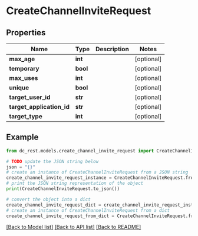 # CreateChannelInviteRequest


## Properties

Name | Type | Description | Notes
------------ | ------------- | ------------- | -------------
**max_age** | **int** |  | [optional] 
**temporary** | **bool** |  | [optional] 
**max_uses** | **int** |  | [optional] 
**unique** | **bool** |  | [optional] 
**target_user_id** | **str** |  | [optional] 
**target_application_id** | **str** |  | [optional] 
**target_type** | **int** |  | [optional] 

## Example

```python
from dc_rest.models.create_channel_invite_request import CreateChannelInviteRequest

# TODO update the JSON string below
json = "{}"
# create an instance of CreateChannelInviteRequest from a JSON string
create_channel_invite_request_instance = CreateChannelInviteRequest.from_json(json)
# print the JSON string representation of the object
print(CreateChannelInviteRequest.to_json())

# convert the object into a dict
create_channel_invite_request_dict = create_channel_invite_request_instance.to_dict()
# create an instance of CreateChannelInviteRequest from a dict
create_channel_invite_request_from_dict = CreateChannelInviteRequest.from_dict(create_channel_invite_request_dict)
```
[[Back to Model list]](../README.md#documentation-for-models) [[Back to API list]](../README.md#documentation-for-api-endpoints) [[Back to README]](../README.md)


